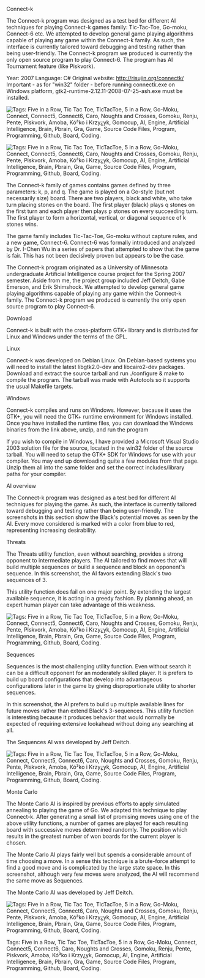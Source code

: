 Connect-k

The Connect-k program was designed as a test bed for different AI techniques for playing Connect-k games family: Tic-Tac-Toe, Go-moku, Connect-6 etc. We attempted to develop general game playing algorithms capable of playing any game within the Connect-k family. As such, the interface is currently tailored toward debugging and testing rather than being user-friendly. The Connect-k program we produced is currently the only open source program to play Connect-6. The program has AI Tournament feature (like Piskvork).

Year: 2007  Language: C# Original website: http://risujin.org/connectk/
Important - as for "win32" folder - before running connectk.exe on Windows platform, gtk2-runtime-2.12.11-2008-07-25-ash.exe must be installed.

![Tags: Five in a Row, Tic Tac Toe, TicTacToe, 5 in a Row, Go-Moku, Connect, Connect5, Connect6, Caro, Noughts and Crosses, Gomoku, Renju, Pente, Piskvork, Amoba, Kó³ko i Krzy¿yk, Gomocup, AI, Engine, Artificial Intelligence, Brain, Pbrain, Gra, Game, Source Code Files, Program, Programming, Github, Board, Coding.](connectk1.jpg "Tags: Five in a Row, Tic Tac Toe, TicTacToe, 5 in a Row, Go-Moku, Connect, Connect5, Connect6, Caro, Noughts and Crosses, Gomoku, Renju, Pente, Piskvork, Amoba, Kó³ko i Krzy¿yk, Gomocup, AI, Engine, Artificial Intelligence, Brain, Pbrain, Gra, Game, Source Code Files, Program, Programming, Github, Board, Coding.")

![Tags: Five in a Row, Tic Tac Toe, TicTacToe, 5 in a Row, Go-Moku, Connect, Connect5, Connect6, Caro, Noughts and Crosses, Gomoku, Renju, Pente, Piskvork, Amoba, Kó³ko i Krzy¿yk, Gomocup, AI, Engine, Artificial Intelligence, Brain, Pbrain, Gra, Game, Source Code Files, Program, Programming, Github, Board, Coding.](connectk2.jpg "Tags: Five in a Row, Tic Tac Toe, TicTacToe, 5 in a Row, Go-Moku, Connect, Connect5, Connect6, Caro, Noughts and Crosses, Gomoku, Renju, Pente, Piskvork, Amoba, Kó³ko i Krzy¿yk, Gomocup, AI, Engine, Artificial Intelligence, Brain, Pbrain, Gra, Game, Source Code Files, Program, Programming, Github, Board, Coding.")

The Connect-k family of games contains games defined by three parameters: k, p, and q. The game is played on a Go-style (but not necessarily size) board. There are two players, black and white, who take turn placing stones on the board. The first player (black) plays q stones on the first turn and each player then plays p stones on every succeeding turn. The first player to form a horizontal, vertical, or diagonal sequence of k stones wins.

The game family includes Tic-Tac-Toe, Go-moku without capture rules, and a new game, Connect-6. Connect-6 was formally introduced and analyzed by Dr. I-Chen Wu in a series of papers that attempted to show that the game is fair. This has not been decisively proven but appears to be the case.

The Connect-k program originated as a University of Minnesota undergraduate Artificial Intelligence course project for the Spring 2007 semester. Aside from me, the project group included Jeff Deitch, Gabe Emerson, and Erik Shimshock. We attempted to develop general game playing algorithms capable of playing any game within the Connect-k family. The Connect-k program we produced is currently the only open source program to play Connect-6.

Download

Connect-k is built with the cross-platform GTK+ library and is distributed for Linux and Windows under the terms of the GPL.

Linux

Connect-k was developed on Debian Linux. On Debian-based systems you will need to install the latest libgtk2.0-dev and libcairo2-dev packages. Download and extract the source tarball and run ./configure & make to compile the program. The tarball was made with Autotools so it supports the usual Makefile targets.

Windows

Connect-k compiles and runs on Windows. However, because it uses the GTK+, you will need the GTK+ runtime environment for Windows installed. Once you have installed the runtime files, you can download the Windows binaries from the link above, unzip, and run the program

If you wish to compile in Windows, I have provided a Microsoft Visual Studio 2003 solution file for the source, located in the win32 folder of the source tarball. You will need to setup the GTK+ SDK for Windows for use with your compiler. You may end up downloading quite a few modules from that page. Unzip them all into the same folder and set the correct includes/library paths for your compiler.

AI overview

The Connect-k program was designed as a test bed for different AI techniques for playing the game. As such, the interface is currently tailored toward debugging and testing rather than being user-friendly. The screenshots in this section show the Black's potential moves as seen by the AI. Every move considered is marked with a color from blue to red, representing increasing desirability.

Threats

The Threats utility function, even without searching, provides a strong opponent to intermediate players. The AI tailored to find moves that will build multiple sequences or build a sequence and block an opponent's sequence. In this screenshot, the AI favors extending Black's two sequences of 3.

This utility function does fail on one major point. By extending the largest available sequence, it is acting in a greedy fashion. By planning ahead, an expert human player can take advantage of this weakness.

![Tags: Five in a Row, Tic Tac Toe, TicTacToe, 5 in a Row, Go-Moku, Connect, Connect5, Connect6, Caro, Noughts and Crosses, Gomoku, Renju, Pente, Piskvork, Amoba, Kó³ko i Krzy¿yk, Gomocup, AI, Engine, Artificial Intelligence, Brain, Pbrain, Gra, Game, Source Code Files, Program, Programming, Github, Board, Coding.](threats.jpg "Tags: Five in a Row, Tic Tac Toe, TicTacToe, 5 in a Row, Go-Moku, Connect, Connect5, Connect6, Caro, Noughts and Crosses, Gomoku, Renju, Pente, Piskvork, Amoba, Kó³ko i Krzy¿yk, Gomocup, AI, Engine, Artificial Intelligence, Brain, Pbrain, Gra, Game, Source Code Files, Program, Programming, Github, Board, Coding.")

Sequences

Sequences is the most challenging utility function. Even without search it can be a difficult opponent for an moderately skilled player. It is prefers to build up board configurations that develop into advantageous configurations later in the game by giving disproportionate utility to shorter sequences.

In this screenshot, the AI prefers to build up multiple available lines for future moves rather than extend Black's 3-sequences. This utility function is interesting because it produces behavior that would normally be expected of requiring extensive lookahead without doing any searching at all.

The Sequences AI was developed by Jeff Deitch.

![Tags: Five in a Row, Tic Tac Toe, TicTacToe, 5 in a Row, Go-Moku, Connect, Connect5, Connect6, Caro, Noughts and Crosses, Gomoku, Renju, Pente, Piskvork, Amoba, Kó³ko i Krzy¿yk, Gomocup, AI, Engine, Artificial Intelligence, Brain, Pbrain, Gra, Game, Source Code Files, Program, Programming, Github, Board, Coding.](sequences.jpg "Tags: Five in a Row, Tic Tac Toe, TicTacToe, 5 in a Row, Go-Moku, Connect, Connect5, Connect6, Caro, Noughts and Crosses, Gomoku, Renju, Pente, Piskvork, Amoba, Kó³ko i Krzy¿yk, Gomocup, AI, Engine, Artificial Intelligence, Brain, Pbrain, Gra, Game, Source Code Files, Program, Programming, Github, Board, Coding.")

Monte Carlo

The Monte Carlo AI is inspired by previous efforts to apply simulated annealing to playing the game of Go. We adapted this technique to play Connect-k. After generating a small list of promising moves using one of the above utility functions, a number of games are played for each resulting board with successive moves determined randomly. The position which results in the greatest number of won boards for the current player is chosen.

The Monte Carlo AI plays fairly well but spends a considerable amount of time choosing a move. In a sense this technique is a brute-force attempt to find a good move and is complicated by the large state space. In this screenshot, although very few moves were analyzed, the AI will recommend the same move as Sequences.

The Monte Carlo AI was developed by Jeff Deitch.

![Tags: Five in a Row, Tic Tac Toe, TicTacToe, 5 in a Row, Go-Moku, Connect, Connect5, Connect6, Caro, Noughts and Crosses, Gomoku, Renju, Pente, Piskvork, Amoba, Kó³ko i Krzy¿yk, Gomocup, AI, Engine, Artificial Intelligence, Brain, Pbrain, Gra, Game, Source Code Files, Program, Programming, Github, Board, Coding.](montecarlo.jpg "Tags: Five in a Row, Tic Tac Toe, TicTacToe, 5 in a Row, Go-Moku, Connect, Connect5, Connect6, Caro, Noughts and Crosses, Gomoku, Renju, Pente, Piskvork, Amoba, Kó³ko i Krzy¿yk, Gomocup, AI, Engine, Artificial Intelligence, Brain, Pbrain, Gra, Game, Source Code Files, Program, Programming, Github, Board, Coding.")

Tags: Five in a Row, Tic Tac Toe, TicTacToe, 5 in a Row, Go-Moku, Connect, Connect5, Connect6, Caro, Noughts and Crosses, Gomoku, Renju, Pente, Piskvork, Amoba, Kó³ko i Krzy¿yk, Gomocup, AI, Engine, Artificial Intelligence, Brain, Pbrain, Gra, Game, Source Code Files, Program, Programming, Github, Board, Coding.

